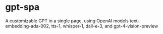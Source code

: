 # gpt-spa
A customizable GPT in a single page, using OpenAI models text-embedding-ada-002, tts-1, whisper-1, dall-e-3, and gpt-4-vision-preview
